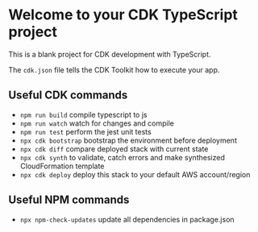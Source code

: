 # Welcome to your CDK TypeScript project

This is a blank project for CDK development with TypeScript.

The `cdk.json` file tells the CDK Toolkit how to execute your app.

## Useful CDK commands

* `npm run build`         compile typescript to js
* `npm run watch`         watch for changes and compile
* `npm run test`          perform the jest unit tests
* `npx cdk bootstrap`     bootstrap the environment before deployment
* `npx cdk diff`          compare deployed stack with current state
* `npx cdk synth`         to validate, catch errors and make synthesized CloudFormation template
* `npx cdk deploy`        deploy this stack to your default AWS account/region

## Useful NPM commands
* `npx npm-check-updates` update all dependencies in package.json
